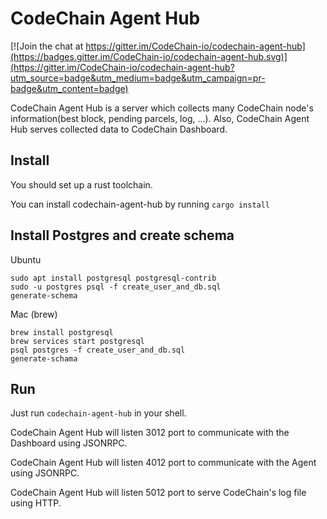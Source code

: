 CodeChain Agent Hub
====================

[![Join the chat at https://gitter.im/CodeChain-io/codechain-agent-hub](https://badges.gitter.im/CodeChain-io/codechain-agent-hub.svg)](https://gitter.im/CodeChain-io/codechain-agent-hub?utm_source=badge&utm_medium=badge&utm_campaign=pr-badge&utm_content=badge)

CodeChain Agent Hub is a server which collects many CodeChain node's information(best block, pending parcels, log, ...). Also, CodeChain Agent Hub serves collected data to CodeChain Dashboard.

Install
--------

You should set up a rust toolchain.

You can install codechain-agent-hub by running `cargo install`

Install Postgres and create schema
-----------------

Ubuntu
```
sudo apt install postgresql postgresql-contrib
sudo -u postgres psql -f create_user_and_db.sql
generate-schema
```

Mac (brew)
```
brew install postgresql
brew services start postgresql
psql postgres -f create_user_and_db.sql
generate-schama
```

Run
----

Just run `codechain-agent-hub` in your shell.

CodeChain Agent Hub will listen 3012 port to communicate with the Dashboard using JSONRPC.

CodeChain Agent Hub will listen 4012 port to communicate with the Agent using JSONRPC.

CodeChain Agent Hub will listen 5012 port to serve CodeChain's log file using HTTP.
